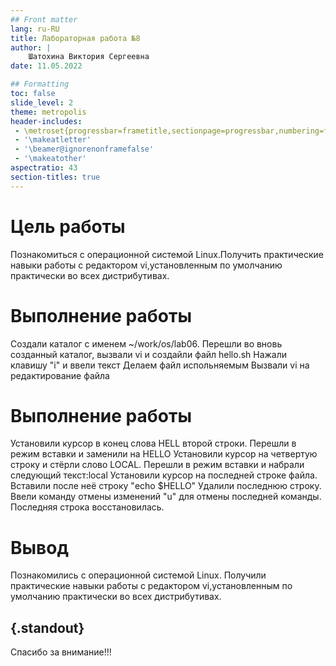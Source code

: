 ```yaml
---
## Front matter
lang: ru-RU
title: Лабораторная работа №8
author: |
	Шатохина Виктория Сергеевна
date: 11.05.2022

## Formatting
toc: false
slide_level: 2
theme: metropolis
header-includes: 
 - \metroset{progressbar=frametitle,sectionpage=progressbar,numbering=fraction}
 - '\makeatletter'
 - '\beamer@ignorenonframefalse'
 - '\makeatother'
aspectratio: 43
section-titles: true
---
```



# Цель работы

Познакомиться с операционной системой Linux.Получить практические навыки работы с редактором vi,установленным по умолчанию практически во всех дистрибутивах.

# Выполнение работы

Создали каталог с именем ~/work/os/lab06.
Перешли во вновь созданный каталог, вызвали vi и создайли файл hello.sh
Нажали клавишу "i" и ввели текст
Делаем файл испольняемым
Вызвали vi на редактирование файла


# Выполнение работы

Установили курсор в конец слова HELL второй строки. Перешли в режим вставки и заменили на HELLO
Установили курсор на четвертую строку и стёрли слово LOCAL. Перешли в режим вставки и набрали следующий текст:local
Установили курсор на последней строке файла. Вставили после неё строку "echo $HELLO"
Удалили последнюю строку. Ввели команду отмены изменений "u" для отмены последней команды. Последняя строка восстановилась.

# Вывод

Познакомились с операционной системой Linux. Получили практические навыки работы с редактором vi,установленным по умолчанию практически во всех дистрибутивах.

## {.standout}

Спасибо за внимание!!!
